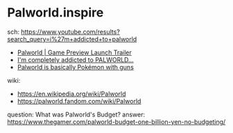 # Palworld.inspire
sch: https://www.youtube.com/results?search_query=i%27m+addicted+to+palworld

- [Palworld | Game Preview Launch Trailer](https://youtu.be/uV0zfAwazcs)
- [I'm completely addicted to PALWORLD...](https://youtu.be/VcJQVUwBRuA)
- [Palworld is basically Pokémon with guns](https://youtu.be/Fxiakdsz5fI)

wiki:
- https://en.wikipedia.org/wiki/Palworld
- https://palworld.fandom.com/wiki/Palworld

question: What was Palworld's Budget?
answer: https://www.thegamer.com/palworld-budget-one-billion-yen-no-budgeting/

